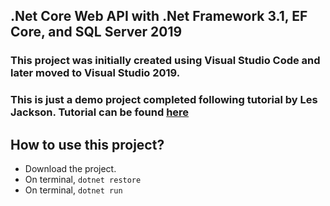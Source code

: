 ## .Net Core Web API with .Net Framework 3.1, EF Core, and SQL Server 2019

### This project was initially created using Visual Studio Code and later moved to Visual Studio 2019.

### This is just a demo project completed following tutorial by Les Jackson. Tutorial can be found [here](https://www.youtube.com/watch?v=fmvcAzHpsk8&t=10747s)

## How to use this project?

- Download the project.
- On terminal, `dotnet restore`
- On terminal, `dotnet run`
